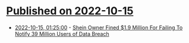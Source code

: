 # [Published on 2022-10-15](index.md)

* [2022-10-15, 01:25:00](https://it.slashdot.org/story/22/10/14/2143211/shein-owner-fined-19-million-for-failing-to-notify-39-million-users-of-data-breach?utm_source=rss1.0mainlinkanon&utm_medium=feed) - [Shein Owner Fined $1.9 Million For Failing To Notify 39 Million Users of Data Breach](https://it.slashdot.org/story/22/10/14/2143211/shein-owner-fined-19-million-for-failing-to-notify-39-million-users-of-data-breach?utm_source=rss1.0mainlinkanon&utm_medium=feed)
